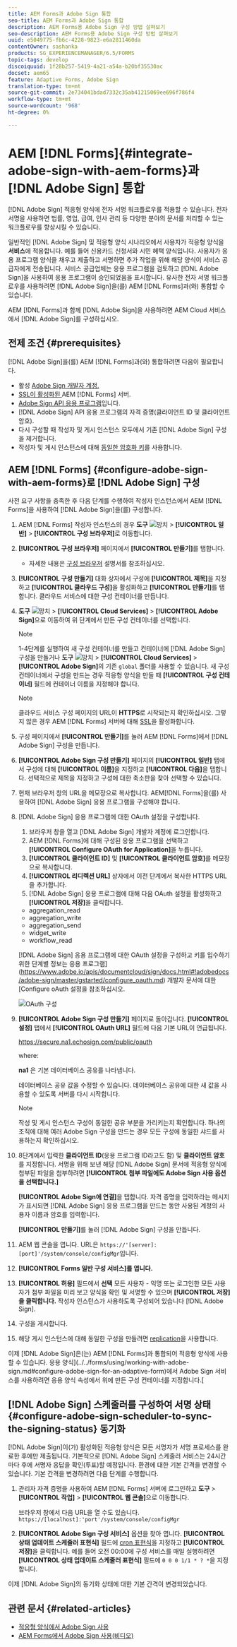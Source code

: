 ```yaml
---
title: AEM Forms과 Adobe Sign 통합
seo-title: AEM Forms과 Adobe Sign 통합
description: AEM Forms용 Adobe Sign 구성 방법 살펴보기
seo-description: AEM Forms용 Adobe Sign 구성 방법 살펴보기
uuid: e5049775-fb6c-4228-9823-e6a2811460da
contentOwner: sashanka
products: SG_EXPERIENCEMANAGER/6.5/FORMS
topic-tags: develop
discoiquuid: 1f28b257-5419-4a21-a54a-b20bf35530ac
docset: aem65
feature: Adaptive Forms, Adobe Sign
translation-type: tm+mt
source-git-commit: 2e734041bdad7332c35ab41215069ee696f786f4
workflow-type: tm+mt
source-wordcount: '968'
ht-degree: 0%

---
```



# AEM [!DNL Forms]{#integrate-adobe-sign-with-aem-forms}과 [!DNL Adobe Sign] 통합

[!DNL Adobe Sign] 적응형 양식에 전자 서명 워크플로우를 적용할 수 있습니다. 전자 서명을 사용하면 법률, 영업, 급여, 인사 관리 등 다양한 분야의 문서를 처리할 수 있는 워크플로우를 향상시킬 수 있습니다.

일반적인 [!DNL Adobe Sign] 및 적응형 양식 시나리오에서 사용자가 적응형 양식을 **서비스**&#x200B;에 적용합니다. 예를 들어 신용카드 신청서와 시민 혜택 양식입니다. 사용자가 응용 프로그램 양식을 채우고 제출하고 서명하면 추가 작업을 위해 해당 양식이 서비스 공급자에게 전송됩니다. 서비스 공급업체는 응용 프로그램을 검토하고 [!DNL Adobe Sign]을 사용하여 응용 프로그램이 승인되었음을 표시합니다. 유사한 전자 서명 워크플로우를 사용하려면 [!DNL Adobe Sign]을(를) AEM [!DNL Forms]과(와) 통합할 수 있습니다.

AEM [!DNL Forms]과 함께 [!DNL Adobe Sign]을 사용하려면 AEM Cloud 서비스에서 [!DNL Adobe Sign]를 구성하십시오.

## 전제 조건 {#prerequisites}

[!DNL Adobe Sign]을(를) AEM [!DNL Forms]과(와) 통합하려면 다음이 필요합니다.

* 활성 [Adobe Sign 개발자 계정.](https://acrobat.adobe.com/us/en/why-adobe/developer-form.html)
* [SSL이 활성화된 ](/help/sites-administering/ssl-by-default.md) AEM [!DNL Forms] 서버.
* [Adobe Sign API 응용 프로그램](https://www.adobe.io/apis/documentcloud/sign/docs.html#!adobedocs/adobe-sign/master/gstarted/create_app.md)입니다.
* [!DNL Adobe Sign] API 응용 프로그램의 자격 증명(클라이언트 ID 및 클라이언트 암호).
* 다시 구성할 때 작성자 및 게시 인스턴스 모두에서 기존 [!DNL Adobe Sign] 구성을 제거합니다.
* 작성자 및 게시 인스턴스에 대해 [동일한 암호화 키](/help/sites-administering/security-checklist.md#make-sure-you-properly-replicate-encryption-keys-when-needed)를 사용합니다.

## AEM [!DNL Forms] {#configure-adobe-sign-with-aem-forms}로 [!DNL Adobe Sign] 구성

사전 요구 사항을 충족한 후 다음 단계를 수행하여 작성자 인스턴스에서 AEM [!DNL Forms]을 사용하여 [!DNL Adobe Sign]을(를) 구성합니다.

1. AEM [!DNL Forms] 작성자 인스턴스의 경우 **도구** ![망치](assets/hammer.png) > **[!UICONTROL 일반]** > **[!UICONTROL 구성 브라우저]**&#x200B;로 이동합니다.
1. **[!UICONTROL 구성 브라우저]** 페이지에서 **[!UICONTROL 만들기]**&#x200B;를 탭합니다.
   * 자세한 내용은 [구성 브라우저](/help/sites-administering/configurations.md) 설명서를 참조하십시오.
1. **[!UICONTROL 구성 만들기]** 대화 상자에서 구성에 **[!UICONTROL 제목]**&#x200B;을 지정하고 **[!UICONTROL 클라우드 구성]**&#x200B;을 활성화하고 **[!UICONTROL 만들기]**&#x200B;를 탭합니다. 클라우드 서비스에 대한 구성 컨테이너를 만듭니다.
1. **도구** ![망치](assets/hammer.png) > **[!UICONTROL Cloud Services]** > **[!UICONTROL Adobe Sign]**&#x200B;으로 이동하여 위 단계에서 만든 구성 컨테이너를 선택합니다.

   >[!NOTE]
   >
   >1-4단계를 실행하여 새 구성 컨테이너를 만들고 컨테이너에 [!DNL Adobe Sign] 구성을 만들거나 **도구** ![ 망치](assets/hammer.png) > **[!UICONTROL Cloud Services]** > **[!UICONTROL Adobe Sign]**&#x200B;의 기존 `global` 폴더를 사용할 수 있습니다. 새 구성 컨테이너에서 구성을 만드는 경우 적응형 양식을 만들 때 **[!UICONTROL 구성 컨테이너]** 필드에 컨테이너 이름을 지정해야 합니다.

   >[!NOTE]
   클라우드 서비스 구성 페이지의 URL이 **HTTPS**&#x200B;로 시작되는지 확인하십시오. 그렇지 않은 경우 AEM [!DNL Forms] 서버에 대해 [SSL](/help/sites-administering/ssl-by-default.md)을 활성화합니다.

1. 구성 페이지에서 **[!UICONTROL 만들기]**&#x200B;를 눌러 AEM [!DNL Forms]에서 [!DNL Adobe Sign] 구성을 만듭니다.
1. **[!UICONTROL Adobe Sign 구성 만들기]** 페이지의 **[!UICONTROL 일반]** 탭에서 구성에 대해 **[!UICONTROL 이름]**&#x200B;을 지정하고 **[!UICONTROL 다음]**&#x200B;을 탭합니다. 선택적으로 제목을 지정하고 구성에 대한 축소판을 찾아 선택할 수 있습니다.

1. 현재 브라우저 창의 URL을 메모장으로 복사합니다. AEM[!DNL Forms]을(를) 사용하여 [!DNL Adobe Sign] 응용 프로그램을 구성해야 합니다.

1. [!DNL Adobe Sign] 응용 프로그램에 대한 OAuth 설정을 구성합니다.

   1. 브라우저 창을 열고 [!DNL Adobe Sign] 개발자 계정에 로그인합니다.
   1. AEM [!DNL Forms]에 대해 구성된 응용 프로그램을 선택하고 **[!UICONTROL Configure OAuth for Application]**&#x200B;을 누릅니다.
   1. **[!UICONTROL 클라이언트 ID]** 및 **[!UICONTROL 클라이언트 암호]**&#x200B;를 메모장으로 복사합니다.
   1. **[!UICONTROL 리디렉션 URL]** 상자에서 이전 단계에서 복사한 HTTPS URL을 추가합니다.
   1. [!DNL Adobe Sign] 응용 프로그램에 대해 다음 OAuth 설정을 활성화하고 **[!UICONTROL 저장]**&#x200B;을 클릭합니다.
   * aggregation_read
   * aggregation_write
   * aggregation_send
   * widget_write
   * workflow_read

   [!DNL Adobe Sign] 응용 프로그램에 대한 OAuth 설정을 구성하고 키를 입수하기 위한 단계별 정보는 응용 프로그램](https://www.adobe.io/apis/documentcloud/sign/docs.html#!adobedocs/adobe-sign/master/gstarted/configure_oauth.md) 개발자 문서에 대한 [Configure oAuth 설정을 참조하십시오.

   ![OAuth 구성](assets/oauthconfig_new.png)

1. **[!UICONTROL Adobe Sign 구성 만들기]** 페이지로 돌아갑니다. **[!UICONTROL 설정]** 탭에서 **[!UICONTROL OAuth URL]** 필드에 다음 기본 URL이 언급됩니다.

   https://secure.na1.echosign.com/public/oauth

   where:

   **na1** 은 기본 데이터베이스 공유를 나타냅니다.

   데이터베이스 공유 값을 수정할 수 있습니다. 데이터베이스 공유에 대한 새 값을 사용할 수 있도록 서버를 다시 시작합니다.

   >[!NOTE]
   작성 및 게시 인스턴스 구성이 동일한 공유 부분을 가리키는지 확인합니다. 하나의 조직에 대해 여러 Adobe Sign 구성을 만드는 경우 모든 구성에 동일한 샤드를 사용하는지 확인하십시오.

1. 8단계에서 입력한 **클라이언트 ID**(응용 프로그램 ID라고도 함) 및 **클라이언트 암호**&#x200B;를 지정합니다. 서명을 위해 보낸 해당 [!DNL Adobe Sign] 문서에 적응형 양식에 첨부된 파일을 첨부하려면 **[!UICONTROL 첨부 파일에도 Adobe Sign 사용 옵션을 선택합니다.]**

   **[!UICONTROL Adobe Sign에 연결]**&#x200B;을 탭합니다. 자격 증명을 입력하라는 메시지가 표시되면 [!DNL Adobe Sign] 응용 프로그램을 만드는 동안 사용된 계정의 사용자 이름과 암호를 입력합니다.

   **[!UICONTROL 만들기]**&#x200B;를 눌러 [!DNL Adobe Sign] 구성을 만듭니다.

1. AEM 웹 콘솔을 엽니다. URL은 `https://'[server]:[port]'/system/console/configMgr`입니다.
1. **[!UICONTROL Forms 일반 구성 서비스]를 엽니다.**
1. **[!UICONTROL 허용]** 필드에서 **선택** 모든 사용자 - 익명 또는 로그인한 모든 사용자가 첨부 파일을 미리 보고 양식을 확인 및 서명할 수 있으며 **[!UICONTROL 저장]을 클릭합니다.** 작성자 인스턴스가 사용하도록 구성되어 있습니다 [!DNL Adobe Sign].
1. 구성을 게시합니다.
1. 해당 게시 인스턴스에 대해 동일한 구성을 만들려면 [replication](https://docs.adobe.com/content/help/en/experience-manager-65/deploying/configuring/replication.html)을 사용합니다.

이제 [!DNL Adobe Sign]은(는) AEM [!DNL Forms]과 통합되어 적응형 양식에 사용할 수 있습니다. 응용 양식](../../forms/using/working-with-adobe-sign.md#configure-adobe-sign-for-an-adaptive-form)에서 Adobe Sign 서비스를 사용하려면 응용 양식 속성에서 위에 만든 구성 컨테이너를 지정합니다.[



## [!DNL Adobe Sign] 스케줄러를 구성하여 서명 상태 {#configure-adobe-sign-scheduler-to-sync-the-signing-status} 동기화

[!DNL Adobe Sign]이(가) 활성화된 적응형 양식은 모든 서명자가 서명 프로세스를 완료한 후에만 제출됩니다. 기본적으로 [!DNL Adobe Sign] 스케줄러 서비스는 24시간마다 후에 서명자 응답을 확인(투표)할 예정입니다. 환경에 대한 기본 간격을 변경할 수 있습니다. 기본 간격을 변경하려면 다음 단계를 수행합니다.

1. 관리자 자격 증명을 사용하여 AEM [!DNL Forms] 서버에 로그인하고 **도구** > **[!UICONTROL 작업]** > **[!UICONTROL 웹 콘솔]**&#x200B;으로 이동합니다.

   브라우저 창에서 다음 URL을 열 수도 있습니다.
   `https://[localhost]:'port'/system/console/configMgr`

1. **[!UICONTROL Adobe Sign 구성 서비스]** 옵션을 찾아 엽니다. **[!UICONTROL 상태 업데이트 스케줄러 표현식]** 필드에 [cron 표현식](https://en.wikipedia.org/wiki/Cron#CRON_expression)을 지정하고 **[!UICONTROL 저장]**&#x200B;을 클릭합니다. 예를 들어 오전 00:00에 구성 서비스를 매일 실행하려면 **[!UICONTROL 상태 업데이트 스케줄러 표현식]** 필드에 `0 0 0 1/1 * ? *`을 지정합니다.

이제 [!DNL Adobe Sign]의 동기화 상태에 대한 기본 간격이 변경되었습니다.

## 관련 문서 {#related-articles}

* [적응형 양식에서 Adobe Sign 사용](../../forms/using/working-with-adobe-sign.md)
* [AEM Forms에서 Adobe Sign 사용(비디오)](https://helpx.adobe.com/experience-manager/kt/forms/using/adobe-sign-integration-feature-video.html)


